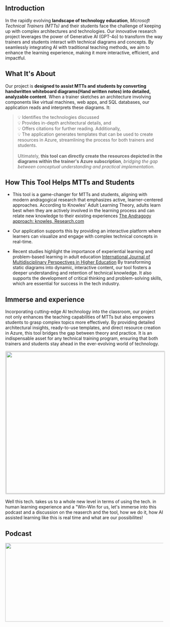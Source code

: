 ## Introduction
In the rapidly evolving **landscape of technology education**, _Microsoft Technical Trainers (MTTs)_ and their students face the challenge of keeping up with complex architectures and technologies. Our innovative research project leverages the power of Generative AI (GPT-4o) to transform the way trainers and students interact with technical diagrams and concepts. By seamlessly integrating AI with traditional teaching methods, we aim to enhance the learning experience, making it more interactive, efficient, and impactful.

## What It's About
Our project is **designed to assist MTTs and students by converting handwritten whiteboard diagrams(Hand written notes) into detailed, analyzable content**. When a trainer sketches an architecture involving components like virtual machines, web apps, and SQL databases, our application reads and interprets these diagrams. It:
> :bulb: Identifies the technologies discussed<br>
> :bulb: Provides in-depth architectural details, and <br>
> :bulb: Offers citations for further reading. 
Additionally, <br>
> :bulb: The application generates templates that can be used to create resources in Azure, streamlining the process for both trainers and students. <br><br>Ultimately, 
**this tool can directly create the resources depicted in the diagrams within the trainer's Azure subscription**, _bridging the gap between conceptual understanding and practical implementation._

## How This Tool Helps MTTs and Students
* This tool is a game-changer for MTTs and students, aligning with modern andragogical research that emphasizes active, learner-centered approaches. According to Knowles' Adult Learning Theory, adults learn best when they are actively involved in the learning process and can relate new knowledge to their existing experiences [The Andragogy approach: knowles, Research.com](https://research.com/education/the-andragogy-approach) 
* Our application supports this by providing an interactive platform where learners can visualize and engage with complex technical concepts in real-time.

* Recent studies highlight the importance of experiential learning and problem-based learning in adult education [International Journal of Multidisciplinary Perspectives in Higher Education](https://ojed.org/jimphe) By transforming static diagrams into dynamic, interactive content, our tool fosters a deeper understanding and retention of technical knowledge. It also supports the development of critical thinking and problem-solving skills, which are essential for success in the tech industry.

## Immerse and experience
Incorporating cutting-edge AI technology into the classroom, our project not only enhances the teaching capabilities of MTTs but also empowers students to grasp complex topics more effectively. By providing detailed architectural insights, ready-to-use templates, and direct resource creation in Azure, this tool bridges the gap between theory and practice. It is an indispensable asset for any technical training program, ensuring that both trainers and students stay ahead in the ever-evolving world of technology.

<img style="border:3px solid #ddd;border-radius:4px;" src="https://github.com/user-attachments/assets/a9ab862b-914e-498a-941e-5138a23b9b25" width="600" height="450">

Well this tech. takes us to a whole new level in terms of using the tech. in human learning experience and a "Win-Win for us, let's immerse into this podcast and a discussion on the reaserch and the tool, how we do it, how AI assisted learning like this is real time and what are our possibilites!

## Podcast

<a href="https://1drv.ms/u/c/aacff2f4112fb7bf/IQTCkyLjC5feQ57Vm80rbOGFARC_gVWbMnNkmfUYB2YkVpk" target="_blank"><img src="https://github.com/user-attachments/assets/5ccc90cc-17a9-4bcf-94a2-3cd19844efc5" width="800" height="250"></a>
